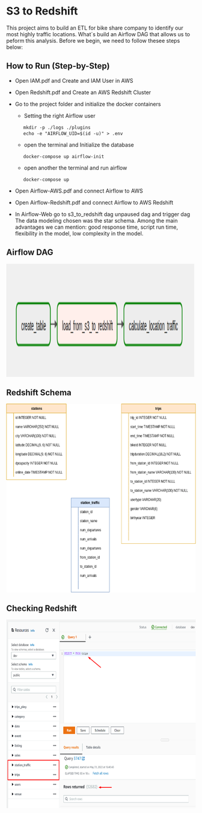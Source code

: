 # S3 to Redshift
This project aims to build an ETL for bike share company to identify our most highly traffic locations. What´s build an Airflow DAG that allows us to peform this analysis. Before we begin, we need to follow thesee steps below:

## How to Run (Step-by-Step)
* Open IAM.pdf and Create and IAM User in AWS
* Open Redshift.pdf and Create an AWS Redshift Cluster
* Go to the project folder and initialize the docker containers
    * Setting the right Airflow user
     ```
        mkdir -p ./logs ./plugins
        echo -e "AIRFLOW_UID=$(id -u)" > .env
    ```
    * open the terminal and Initialize the database
     ```
        docker-compose up airflow-init
    ```
    * open another the terminal and run airflow
     ```
        docker-compose up
    ```    

*   Open Airflow-AWS.pdf and connect Airflow to AWS
*   Open Airflow-Redshift.pdf and connect Airflow to AWS Redshift
*   In Airflow-Web go to s3_to_redshift dag unpaused dag and trigger dag
The data modeling chosen was the star schema. Among the main advantages we can mention: good response time, script run time, flexibility in the model, low complexity in the model.

## Airflow DAG

<img src="images/dag.png" width="500" height = "300" align="center">

## Redshift Schema

 <img src="images/schema.png" width="700" height = "500" align="center">
 
## Checking Redshift

<img src="images/redshift.png" width="700" height = "500" align="center">
